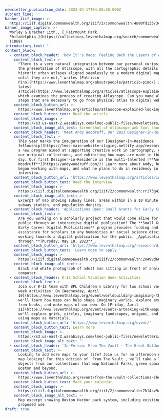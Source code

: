 ```yaml
---
newsletter_publication_date: 2023-04-17T04:00:00.000Z
subject_line: ''
banner_iiif_image: >-
  https://iiif.digitalcommonwealth.org/iiif/2/commonwealth:4m90fd133/348,1718,2739,1729/2000,/0/default.jpg
banner_image_caption: >-
  Worley & Bracher Lith., [_Fairmount Park,
  Philadelphia_](https://collections.leventhalmap.org/search/commonwealth:4m90fd12t)
  (1868)
introductory_text: ''
content_block:
  - content_block_header: 'How It''s Made: Peeling Back the Layers of Atlascope'
    content_block_text: >-
      "There is a very natural integration between our personal curiosities and
      the presentation of Atlascope, with all the cartographic details of
      historic urban atlases aligned seamlessly to a modern digital map—that is,
      until they are not," writes [Patricio
      Pino](https://www.leventhalmap.org/about/people/patricio-pino/) in [his
      latest
      article](https://www.leventhalmap.org/articles/atlascope-explained-looking-between-the-cracks/),
      which examines the process of creating Atlascope. Can you name all the
      steps that are necessary to go from physical atlas to digital web layer? 
    content_block_button_url: >-
      https://www.leventhalmap.org/articles/atlascope-explained-looking-between-the-cracks/
    content_block_button_text: Read the article
    content_block_image: >-
      https://s3.us-east-2.wasabisys.com/lmec-public-files/newsletters/Atlascope-BTS.png
    content_block_image_alt_text: Screenshot of Atlascope web tool showing a historic fire insurance map
  - content_block_header: 'Meet Andy Woodruff, Our 2023 Designer-in-Residence'
    content_block_text: >-
      This year marks the inauguration of our [Designer-in-Residence
      fellowship](https://lmec-main-website-staging.netlify.app/research/designer-in-residence/),
      a new program aimed at supporting creative work in cartography, growing
      our original collections, and exhibiting how maps are made in the present
      day. Our first Designer-in-Residence is the multi-talented [**Andy
      Woodruff**](https://andywoodruff.com/)! Learn more about Andy, how he
      began working with maps, and what he plans to do in residency in this
      interview. 
    content_block_button_url: 'https://www.leventhalmap.org/articles/interview-with-andy-woodruff/'
    content_block_button_text: Read the interview
    content_block_image: >-
      https://iiif.digitalcommonwealth.org/iiif/2/commonwealth:rr173g428/2323,1913,5001,4988/,2000/0/default.jpg
    content_block_image_alt_text: >-
      Excerpt of map showing subway lines, areas within in a 10 minute walk of a
      subway station, and population density.
  - content_block_header: 'Applications Open: Small Grants for Early Career Digital Publications '
    content_block_text: >-
      Are you working on a scholarly project that would come alive for the
      public through an interactive digital publication? The **Small Grants for
      Early Career Digital Publications** program provides funding and technical
      assistance for scholars in any humanities or social science discipline
      working towards a digital publication for the public. _Applications open
      through **Thursday, May 18, 2023**_. 
    content_block_button_url: 'https://www.leventhalmap.org/research/digital-publication-small-grants/'
    content_block_button_text: 'Learn more to apply '
    content_block_image: >-
      https://iiif.digitalcommonwealth.org/iiif/2/commonwealth:2n49vd66x/613,231,3952,3699/,2000/0/default.jpg
    content_block_image_alt_text: >-
      Black and white photograph of adult man sitting in front of analogue
      computer. 
  - content_block_header: K-12 School Vacation Week Activities
    content_block_text: >-
      Join our K-12 team with BPL Children's Library for two school vacation
      week activities! On [Wednesday, April
      19](https://www.leventhalmap.org/event/worldbuilding-imagining-the-where-with-leventhal-map-center/),
      we'll learn how maps can help shape imaginary worlds, explore examples
      from books, and make maps of our own. On [Friday, April
      21](https://www.leventhalmap.org/event/events-artmaking-with-maps-with-leventhal-map-center/),
      we'll explore grids, circles, imaginary landscapes, origami, and more, all
      using maps as materials. 
    content_block_button_url: 'https://www.leventhalmap.org/event/'
    content_block_button_text: Learn more
    content_block_image: >-
      https://s3.us-east-2.wasabisys.com/lmec-public-files/newsletters/K12-artmaking.png
    content_block_image_alt_text: ''
  - content_block_header: 'In-Person: From The Vault – The Great Outdoors · April 28, 2:00pm ET '
    content_block_text: >-
      Looking to add more maps to your life? Join us for an afternoon of close
      map looking! For this edition of _From The Vault_, we’ll take a look at
      objects from our collections that map National Parks, green space around
      Boston and beyond.
    content_block_button_url: >-
      https://www.leventhalmap.org/event/from-the-vault-collections-showing-the-great-outdoors/
    content_block_button_text: Mark your calendar
    content_block_image: >-
      https://iiif.digitalcommonwealth.org/iiif/2/commonwealth:7h14cv948/293,455,3906,3069/2000,/0/default.jpg
    content_block_image_alt_text: >-
      Map excerpt showing Boston Harbor park system, including existing and
      proposed use
draft: true
---
```


